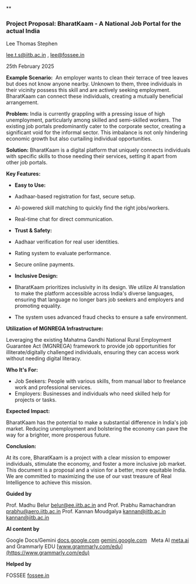 **

### Project Proposal: BharatKaam - A National Job Portal for the actual India

Lee Thomas Stephen

[lee.t.s@iitb.ac.in](mailto:lee.t.s@iitb.ac.in) , [lee@fossee.in](mailto:lee@fossee.in) 

25th February 2025

**Example Scenario:** 
An employer wants to clean their terrace of tree leaves but does not know anyone nearby. Unknown to them, three individuals in their vicinity possess this skill and are actively seeking employment. BharatKaam can connect these individuals, creating a mutually beneficial arrangement.

**Problem:**
India is currently grappling with a pressing issue of high unemployment, particularly among skilled and semi-skilled workers. The existing job portals predominantly cater to the corporate sector, creating a significant void for the informal sector. This imbalance is not only hindering economic growth but also curtailing individual opportunities.

**Solution:**
BharatKaam is a digital platform that uniquely connects individuals with specific skills to those needing their services, setting it apart from other job portals.

**Key Features:**

- **Easy to Use:**   
- Aadhaar-based registration for fast, secure setup.    
- AI-powered skill matching to quickly find the right jobs/workers.    
- Real-time chat for direct communication.    

- **Trust & Safety:** 
- Aadhaar verification for real user identities.    
- Rating system to evaluate performance.    
- Secure online payments.
    
- **Inclusive Design:**
    
- BharatKaam prioritizes inclusivity in its design. We utilize AI translation to make the platform accessible across India's diverse languages, ensuring that language no longer bars job seekers and employers and promoting equality.
    
- The system uses advanced fraud checks to ensure a safe environment.
    
**Utilization of MGNREGA Infrastructure:**

Leveraging the existing Mahatma Gandhi National Rural Employment Guarantee Act (MGNREGA) framework to provide job opportunities for illiterate/digitally challenged individuals, ensuring they can access work without needing digital literacy.

**Who It's For:**

- Job Seekers: People with various skills, from manual labor to freelance work and professional services.   
- Employers: Businesses and individuals who need skilled help for projects or tasks.
    
**Expected Impact:**

BharatKaam has the potential to make a substantial difference in India's job market. Reducing unemployment and bolstering the economy can pave the way for a brighter, more prosperous future.

**Conclusion:**

At its core, BharatKaam is a project with a clear mission to empower individuals, stimulate the economy, and foster a more inclusive job market. This document is a proposal and a vision for a better, more equitable India. We are committed to maximizing the use of our vast treasure of Real Intelligence to achieve this mission.

**Guided by**

Prof. Madhu Belur [belur@ee.iitb.ac.in](mailto:belur@ee.iitb.ac.in) and Prof. Prabhu Ramachandran [prabhu@aero.iitb.ac.in](mailto:prabhu@aero.iitb.ac.in) Prof. Kannan Moudgalya  kannan@iitb.ac.in [kannan@iitb.ac.in](mailto:kannan@iitb.ac.in)

**AI content by**

Google Docs/Gemini [docs.google.com](https://docs.google.com) [gemini.google.com](https://gemini.google.com)   Meta AI [meta.ai](https://meta.ai)  and Grammarly EDU [www.grammarly.com/edu](https://www.grammarly.com/edu)

**Helped by**

FOSSEE [fossee.in](https://fossee.in)